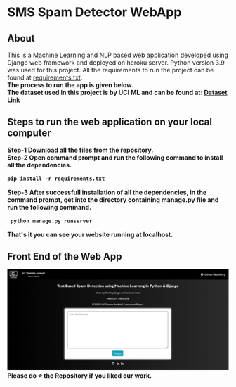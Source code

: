 # SMS Spam Detector WebApp
## About
This is a Machine Learning and NLP based web application developed using Django web framework and deployed on heroku server. Python version 3.9 was used for this project. All the requirements to run the project can be found at [requirements.txt](https://github.com/Parichay-Singh/SMS-Spam-Detection-WebApp/blob/main/requirements.txt).
<br>
<b>The process to run the app is given below.<br>
<b>The dataset used in this project is by UCI ML and can be found at:</b> [Dataset Link](https://www.kaggle.com/datasets/uciml/sms-spam-collection-dataset)
## Steps to run the web application on your local computer
**Step-1** Download all the files from the repository.<br>
**Step-2** Open command prompt and run the following command to install all the dependencies.<br>
```python
pip install -r requirements.txt
``` 
**Step-3** After successfull installation of all the dependencies, in the command prompt, get into the directory containing manage.py file and run the following command.<br>
```python
 python manage.py runserver
```

That's it you can see your website running at localhost.
## Front End of the Web App
![alt text](https://github.com/Parichay-Singh/SMS-Spam-Detection-WebApp/blob/main/frontend.png)
<b>Please do ⭐ the Repository if you liked our work.</b>
